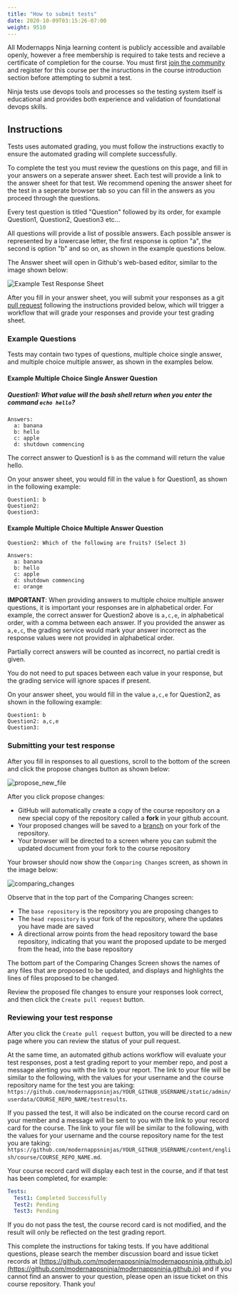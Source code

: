 ```yaml
---
title: "How to submit tests"
date: 2020-10-09T03:15:26-07:00
weight: 9510
---
```


All Modernapps Ninja learning content is publicly accessible and available openly, however a free membership is required to take tests and recieve a certificate of completion for the course. You must first [join the community](https://modernapps.ninja/about/membership/) and register for this course per the insructions in the course introduction section before attempting to submit a test.

Ninja tests use devops tools and processes so the testing system itself is educational and provides both experience and validation of foundational devops skills. 


## Instructions

Tests uses automated grading, you must follow the instructions exactly to ensure the automated grading will complete successfully. 

To complete the test you must review the questions on this page, and fill in your answers on a seperate answer sheet. Each test will provide a link to the answer sheet for that test. We recommend opening the answer sheet for the test in a seperate browser tab so you can fill in the answers as you proceed through the questions. 

Every test question is titled "Question" followed by its order, for example Question1, Question2, Question3 etc...

All questions will provide a list of possible answers. Each possible answer is represented by a lowercase letter, the first response is option "a", the second is option "b" and so on, as shown in the example questions below. 

The Answer sheet will open in Github's web-based editor, similar to the image shown below:

![Example Test Response Sheet](/vSphereTanzu301_vt4163/admin/assets/images/blank_test_screen_example.png)

After you fill in your answer sheet, you will submit  your responses as a git [pull request](https://docs.github.com/en/github/collaborating-with-issues-and-pull-requests/about-pull-requests) following the instructions provided below, which will trigger a workflow that will grade your responses and provide your test grading sheet. 

### Example Questions

Tests may contain two types of questions, multiple choice single answer, and multiple choice multiple answer, as shown in the examples below.

#### Example Multiple Choice Single Answer Question

##### Question1: What value will the bash shell return when you enter the command `echo hello`?
```
Answers:
  a: banana
  b: hello
  c: apple
  d: shutdown commencing
```

The correct answer to Question1 is `b` as the command will return the value hello. 

On your answer sheet, you would fill in the value `b` for Question1, as shown in the following example:

```
Question1: b
Question2:
Question3:
```

#### Example Multiple Choice Multiple Answer Question

```
Question2: Which of the following are fruits? (Select 3)

Answers:
  a: banana
  b: hello
  c: apple
  d: shutdown commencing
  e: orange
```

**IMPORTANT**: When providing answers to multiple choice multiple answer questions, it is important your responses are in alphabetical order. For example, the correct answer for Question2 above is `a,c,e`, in alphabetical order, with a comma between each answer. If you provided the answer as `a,e,c`, the grading service would mark your answer incorrect as the response values were not provided in alphabetical order.

Partially correct answers will be counted as incorrect, no partial credit is given.

You do not need to put spaces between each value in your response, but the grading service will ignore spaces if present. 

On your answer sheet, you would fill in the value `a,c,e` for Question2, as shown in the following example:

```
Question1: b
Question2: a,c,e
Question3:
```

### Submitting your test response

After you fill in responses to all questions, scroll to the bottom of the screen and click the propose changes button as shown below:

![propose_new_file](/vSphereTanzu301_vt4163/admin/assets/images/propose_changes.png)

After you click propose changes:
- GitHub will automatically create a copy of the course repository on a new special copy of the repository called a **fork** in your github account.
- Your proposed changes will be saved to a [branch](https://docs.github.com/en/github/collaborating-with-issues-and-pull-requests/about-branches) on your fork of the repository.
- Your browser will be directed to a screen where you can submit the updated document from your fork to the course repository

Your browser should now show the `Comparing Changes` screen, as shown in the image below:

![comparing_changes](/vSphereTanzu301_vt4163/admin/assets/images/comparing_changes.png)

Observe that in the top part of the Comparing Changes screen:
- The `base repository` is the repository you are proposing changes to
- The `head repository` is your fork of the repository, where the updates you have made are saved
- A directional arrow points from the head repository toward the base repository, indicating that you want the proposed update to be merged from the head, into the base repository

The bottom part of the Comparing Changes Screen shows the names of any files that are proposed to be updated, and displays and highlights the lines of files proposed to be changed. 

Review the proposed file changes to ensure your responses look correct, and then click the `Create pull request` button.

### Reviewing your test response

After you click the `Create pull request` button, you will be directed to a new page where you can review the status of your pull request. 

At the same time, an automated github actions workflow will evaluate your test responses, post a test grading report to your member repo, and post a message alerting you with the link to your report.  The link to your file will be similar to the following, with the values for your username and the course repository name for the test you are taking: `https://github.com/modernappsninjas/YOUR_GITHUB_USERNAME/static/admin/userdata/COURSE_REPO_NAME/testresults`.  

If you passed the test, it will also be indicated on the course record card on your member and a message will be sent to you with the link to your record card for the course. The link to your file will be similar to the following, with the values for your username and the course repository name for the test you are taking: `https://github.com/modernappsninjas/YOUR_GITHUB_USERNAME/content/english/course/COURSE_REPO_NAME.md`.  

Your course record card will display each test in the course, and if that test has been completed, for example:

```yml
Tests:
  Test1: Completed Successfully
  Test2: Pending
  Test3: Pending
```

If you do not pass the test, the course record card is not modified, and the result will only be reflected on the test grading report.

This complete the instructions for taking tests. If you have additional questions, please search the member discussion board and issue ticket records at [https://github.com/modernappsninja/modernappsninja.github.io](https://github.com/modernappsninja/modernappsninja.github.io) and if you cannot find an answer to your question, please open an issue ticket on this course repository. Thank you!